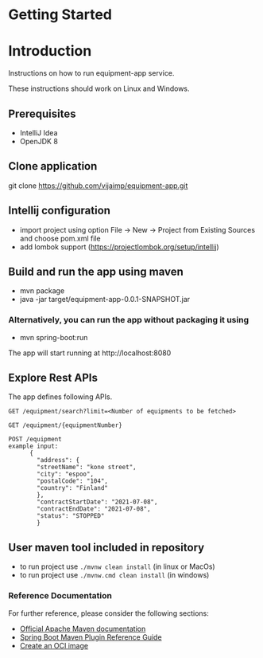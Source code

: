 # Getting Started

# Introduction

Instructions on how to run equipment-app service.

These instructions should work on Linux and Windows.

## Prerequisites
* IntelliJ Idea
* OpenJDK 8

## Clone application
 git clone https://github.com/vijaimp/equipment-app.git

## Intellij configuration
* import project using option File -> New -> Project from Existing Sources and choose pom.xml file
* add lombok support (https://projectlombok.org/setup/intellij)

## Build and run the app using maven
* mvn package
* java -jar target/equipment-app-0.0.1-SNAPSHOT.jar

### Alternatively, you can run the app without packaging it using
* mvn spring-boot:run

The app will start running at http://localhost:8080

## Explore Rest APIs
The app defines following APIs.

    GET /equipment/search?limit=<Number of equipments to be fetched>
    
    GET /equipment/{equipmentNumber}

    POST /equipment
    example input:
          {
            "address": {
            "streetName": "kone street",
            "city": "espoo",
            "postalCode": "104",
            "country": "Finland"
            },
            "contractStartDate": "2021-07-08",
            "contractEndDate": "2021-07-08",
            "status": "STOPPED"
            }


## User maven tool included in repository
* to run project use `./mvnw clean install` (in linux or MacOs)
* to run project use `./mvnw.cmd clean install` (in windows)

### Reference Documentation
For further reference, please consider the following sections:

* [Official Apache Maven documentation](https://maven.apache.org/guides/index.html)
* [Spring Boot Maven Plugin Reference Guide](https://docs.spring.io/spring-boot/docs/2.4.5/maven-plugin/reference/html/)
* [Create an OCI image](https://docs.spring.io/spring-boot/docs/2.4.5/maven-plugin/reference/html/#build-image)

